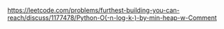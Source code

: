 https://leetcode.com/problems/furthest-building-you-can-reach/discuss/1177478/Python-O(-n-log-k-)-by-min-heap-w-Comment